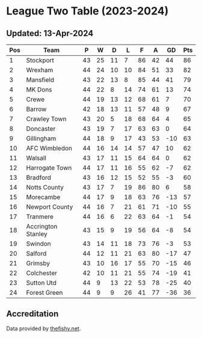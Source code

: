 # League Two Table (2023-2024)
## Updated: 13-Apr-2024

| Pos | Team | P | W | D | L | F | A | GD | Pts |
| --- | --- | --- | --- | --- | --- | --- | --- | --- | --- |
| 1 | Stockport | 43 | 25 | 11 | 7 | 86 | 42 | 44 | 86 |
| 2 | Wrexham | 44 | 24 | 10 | 10 | 84 | 51 | 33 | 82 |
| 3 | Mansfield | 43 | 22 | 13 | 8 | 85 | 44 | 41 | 79 |
| 4 | MK Dons | 44 | 22 | 8 | 14 | 74 | 61 | 13 | 74 |
| 5 | Crewe | 44 | 19 | 13 | 12 | 68 | 61 | 7 | 70 |
| 6 | Barrow | 42 | 18 | 13 | 11 | 57 | 48 | 9 | 67 |
| 7 | Crawley Town | 43 | 20 | 5 | 18 | 68 | 64 | 4 | 65 |
| 8 | Doncaster | 43 | 19 | 7 | 17 | 63 | 63 | 0 | 64 |
| 9 | Gillingham | 44 | 18 | 9 | 17 | 43 | 53 | -10 | 63 |
| 10 | AFC Wimbledon | 44 | 16 | 14 | 14 | 57 | 47 | 10 | 62 |
| 11 | Walsall | 43 | 17 | 11 | 15 | 64 | 64 | 0 | 62 |
| 12 | Harrogate Town | 44 | 17 | 11 | 16 | 55 | 62 | -7 | 62 |
| 13 | Bradford | 43 | 16 | 12 | 15 | 52 | 55 | -3 | 60 |
| 14 | Notts County | 43 | 17 | 7 | 19 | 86 | 80 | 6 | 58 |
| 15 | Morecambe | 44 | 17 | 9 | 18 | 63 | 76 | -13 | 57 |
| 16 | Newport County | 44 | 16 | 7 | 21 | 61 | 71 | -10 | 55 |
| 17 | Tranmere | 44 | 16 | 6 | 22 | 63 | 64 | -1 | 54 |
| 18 | Accrington Stanley | 43 | 15 | 9 | 19 | 56 | 64 | -8 | 54 |
| 19 | Swindon | 43 | 14 | 11 | 18 | 73 | 76 | -3 | 53 |
| 20 | Salford | 44 | 12 | 11 | 21 | 63 | 80 | -17 | 47 |
| 21 | Grimsby | 43 | 10 | 16 | 17 | 55 | 70 | -15 | 46 |
| 22 | Colchester | 42 | 10 | 11 | 21 | 55 | 74 | -19 | 41 |
| 23 | Sutton Utd | 44 | 9 | 13 | 22 | 53 | 78 | -25 | 40 |
| 24 | Forest Green | 44 | 9 | 9 | 26 | 41 | 77 | -36 | 36 |

## Accreditation 

Data provided by [thefishy.net](https://www.thefishy.net/).